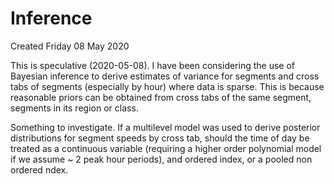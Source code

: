 # Inference
Created Friday 08 May 2020

This is speculative (2020-05-08). I have been considering the use of Bayesian inference to derive estimates of variance for segments and cross tabs of segments (especially by hour) where data is sparse. This is because reasonable priors can be obtained from cross tabs of the same segment, segments in its region or class.

Something to investigate. If a multilevel model was used to derive posterior distributions for segment speeds by cross tab, should the time of day be treated as a continuous variable (requiring a higher order polynomial model if we assume ~ 2 peak hour periods), and ordered index, or a pooled non ordered ndex.

